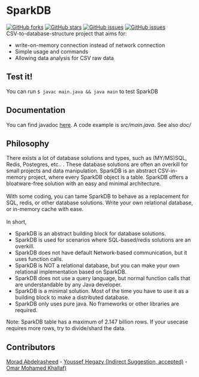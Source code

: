 # SparkDB
[![GitHub forks](https://img.shields.io/github/forks/NaDeSys/SparkDB)](https://github.com/NaDeSys/SparkDB/network)
[![GitHub stars](https://img.shields.io/github/stars/NaDeSys/SparkDB)](https://github.com/NaDeSys/SparkDB/stargazers)
[![GitHub issues](https://img.shields.io/github/issues/NaDeSys/SparkDB)](https://github.com/NaDeSys/SparkDB/issues)
[![GitHub issues](https://img.shields.io/badge/License-AGPLv3.0-blue)](https://github.com/NaDeSys/SparkDB/blob/main/LICENSE.txt)
<br>CSV-to-database-structure project that aims for: 
- write-on-memory connection instead of network connection
- Simple usage and commands
- Allowing data analysis for CSV raw data

## Test it!
You can run `$ javac main.java && java main` to test SparkDB

## Documentation
You can find javadoc [here](https://nadesys.github.io/SparkDBDoc/SparkDB.html). A code example is *src/main.java*. See also *doc/*

## Philosophy
There exists a lot of database solutions and types, such as (MY/MS)SQL, Redis, Postegres, etc.. . These database solutions are often an overkill for small projects and data manipulation. SparkDB is an abstract CSV-in-memory project, where every SparkDB object is a table. SparkDB offers a bloatware-free solution with an easy and minimal architecture.<br><br>
With some coding, you can tame SparkDB to behave as a replacement for SQL, redis, or other database solutions. Write your own relational database, or in-memory cache with ease.<br><br>
In short,
- SparkDB is an abstract building block for database solutions.
- SparkDB is used for scenarios where SQL-based/redis solutions are an overkill.
- SparkDB does not have default Network-based communication, but it uses function calls.
- SparkDB is NOT a relational database, but you can make your own relational implementation based on SparkDB.
- SparkDB does not use a query language, but normal function calls that are understandable by any Java developer.
- SparkDB is a minimal solution. Most of the time you have to use it as a building block to make a distributed database.
- SparkDB only uses pure java. No frameworks or other libraries are required.

Note: SparkDB table has a maximum of 2.147 billion rows. If your usecase requires more rows, try to divide/shard the data.

## Contributors
[Morad Abdelrasheed](https://github.com/Zelakolase) - [Youssef Hegazy (Indirect Suggestion, accepted)](https://github.com/hegzploit) - [Omar Mohamed Khallaf)](https://github.com/OmarMohamedKhallaf)